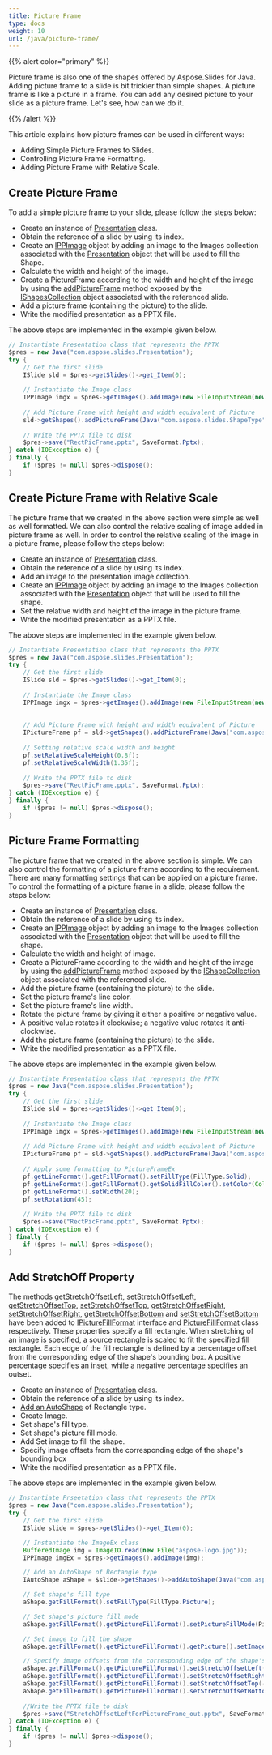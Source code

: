 ```yaml
---
title: Picture Frame
type: docs
weight: 10
url: /java/picture-frame/
---
```


{{% alert color="primary" %}} 

Picture frame is also one of the shapes offered by Aspose.Slides for Java. Adding picture frame to a slide is bit trickier than simple shapes. A picture frame is like a picture in a frame. You can add any desired picture to your slide as a picture frame. Let's see, how can we do it.

{{% /alert %}} 

This article explains how picture frames can be used in different ways:

- Adding Simple Picture Frames to Slides.
- Controlling Picture Frame Formatting.
- Adding Picture Frame with Relative Scale.

## **Create Picture Frame**

To add a simple picture frame to your slide, please follow the steps below:

- Create an instance of [Presentation](https://apireference.aspose.com/slides/java/com.aspose.slides/Presentation) class.
- Obtain the reference of a slide by using its index.
- Create an [IPPImage](https://apireference.aspose.com/slides/java/com.aspose.slides/IPPImage) object by adding an image to the Images collection associated with the [Presentation](https://apireference.aspose.com/slides/java/com.aspose.slides/Presentation) object that will be used to fill the Shape.
- Calculate the width and height of the image.
- Create a PictureFrame according to the width and height of the image by using the [addPictureFrame](https://apireference.aspose.com/slides/java/com.aspose.slides/IShapeCollection#addPictureFrame-int-float-float-float-float-com.aspose.slides.IPPImage-) method exposed by the [IShapesCollection](https://apireference.aspose.com/slides/java/com.aspose.slides/IShapeCollection) object associated with the referenced slide.
- Add a picture frame (containing the picture) to the slide.
- Write the modified presentation as a PPTX file.

The above steps are implemented in the example given below.

```java
// Instantiate Presentation class that represents the PPTX
$pres = new Java("com.aspose.slides.Presentation");
try {
    // Get the first slide
    ISlide sld = $pres->getSlides()->get_Item(0);
    
    // Instantiate the Image class
    IPPImage imgx = $pres->getImages().addImage(new FileInputStream(new File("asp1.jpg")));
    
    // Add Picture Frame with height and width equivalent of Picture
    sld->getShapes().addPictureFrame(Java("com.aspose.slides.ShapeType")->Rectangle, 50, 150, imgx.getWidth(), imgx.getHeight(), imgx);
    
    // Write the PPTX file to disk
    $pres->save("RectPicFrame.pptx", SaveFormat.Pptx);
} catch (IOException e) {
} finally {
    if ($pres != null) $pres->dispose();
}
```

## **Create Picture Frame with Relative Scale**
The picture frame that we created in the above section were simple as well as well formatted. We can also control the relative scaling of image added in picture frame as well. In order to control the relative scaling of the image in a picture frame, please follow the steps below:

- Create an instance of [Presentation](https://apireference.aspose.com/slides/java/com.aspose.slides/Presentation) class.
- Obtain the reference of a slide by using its index.
- Add an image to the presentation image collection.
- Create an [IPPImage](https://apireference.aspose.com/slides/java/com.aspose.slides/IPPImage) object by adding an image to the Images collection associated with the [Presentation](https://apireference.aspose.com/slides/java/com.aspose.slides/Presentation) object that will be used to fill the shape.
- Set the relative width and height of the image in the picture frame.
- Write the modified presentation as a PPTX file.

The above steps are implemented in the example given below.

```java
// Instantiate Presentation class that represents the PPTX
$pres = new Java("com.aspose.slides.Presentation");
try {
    // Get the first slide
    ISlide sld = $pres->getSlides()->get_Item(0);
    
    // Instantiate the Image class
    IPPImage imgx = $pres->getImages().addImage(new FileInputStream(new File("asp1.jpg")));
    
    
    // Add Picture Frame with height and width equivalent of Picture
    IPictureFrame pf = sld->getShapes().addPictureFrame(Java("com.aspose.slides.ShapeType")->Rectangle, 50, 150, imgx.getWidth(), imgx.getHeight(), imgx);
    
    // Setting relative scale width and height
    pf.setRelativeScaleHeight(0.8f);
    pf.setRelativeScaleWidth(1.35f);
    
    // Write the PPTX file to disk
    $pres->save("RectPicFrame.pptx", SaveFormat.Pptx);
} catch (IOException e) {
} finally {
    if ($pres != null) $pres->dispose();
}
```

## **Picture Frame Formatting**
The picture frame that we created in the above section is simple. We can also control the formatting of a picture frame according to the requirement. There are many formatting settings that can be applied on a picture frame. To control the formatting of a picture frame in a slide, please follow the steps below:

- Create an instance of [Presentation](https://apireference.aspose.com/slides/java/com.aspose.slides/Presentation) class.
- Obtain the reference of a slide by using its index.
- Create an [IPPImage](https://apireference.aspose.com/slides/java/com.aspose.slides/IPPImage) object by adding an image to the Images collection associated with the [Presentation](https://apireference.aspose.com/slides/java/com.aspose.slides/Presentation) object that will be used to fill the shape.
- Calculate the width and height of image.
- Create a PictureFrame according to the width and height of the image by using the [addPictureFrame](https://apireference.aspose.com/slides/java/com.aspose.slides/IShapeCollection#addPictureFrame-int-float-float-float-float-com.aspose.slides.IPPImage-) method exposed by the [IShapeCollection](https://apireference.aspose.com/slides/java/com.aspose.slides/IShapeCollection) object associated with the referenced slide.
- Add the picture frame (containing the picture) to the slide.
- Set the picture frame's line color.
- Set the picture frame's line width.
- Rotate the picture frame by giving it either a positive or negative value.
- A positive value rotates it clockwise; a negative value rotates it anti-clockwise.
- Add the picture frame (containing the picture) to the slide.
- Write the modified presentation as a PPTX file.

The above steps are implemented in the example given below.

```java
// Instantiate Presentation class that represents the PPTX
$pres = new Java("com.aspose.slides.Presentation");
try {
    // Get the first slide
    ISlide sld = $pres->getSlides()->get_Item(0);
    
    // Instantiate the Image class
    IPPImage imgx = $pres->getImages().addImage(new FileInputStream(new File("asp1.jpg")));
    
    // Add Picture Frame with height and width equivalent of Picture
    IPictureFrame pf = sld->getShapes().addPictureFrame(Java("com.aspose.slides.ShapeType")->Rectangle, 50, 150, imgx.getWidth(), imgx.getHeight(), imgx);
    
    // Apply some formatting to PictureFrameEx
    pf.getLineFormat().getFillFormat().setFillType(FillType.Solid);
    pf.getLineFormat().getFillFormat().getSolidFillColor().setColor(Color.BLUE);
    pf.getLineFormat().setWidth(20);
    pf.setRotation(45);
    
    // Write the PPTX file to disk
    $pres->save("RectPicFrame.pptx", SaveFormat.Pptx);
} catch (IOException e) {
} finally {
    if ($pres != null) $pres->dispose();
}
```

## **Add StretchOff Property**
The methods [getStretchOffsetLeft](https://apireference.aspose.com/slides/java/com.aspose.slides/IPictureFillFormat#getStretchOffsetLeft--), [setStretchOffsetLeft](https://apireference.aspose.com/slides/java/com.aspose.slides/IPictureFillFormat#setStretchOffsetLeft-float-), [getStretchOffsetTop](https://apireference.aspose.com/slides/java/com.aspose.slides/IPictureFillFormat#getStretchOffsetTop--), [setStretchOffsetTop](https://apireference.aspose.com/slides/java/com.aspose.slides/IPictureFillFormat#setStretchOffsetTop-float-), [getStretchOffsetRight](https://apireference.aspose.com/slides/java/com.aspose.slides/IPictureFillFormat#getStretchOffsetRight--), [setStretchOffsetRight](https://apireference.aspose.com/slides/java/com.aspose.slides/IPictureFillFormat#setStretchOffsetRight-float-), [getStretchOffsetBottom](https://apireference.aspose.com/slides/java/com.aspose.slides/IPictureFillFormat#getStretchOffsetBottom--) and [setStretchOffsetBottom](https://apireference.aspose.com/slides/java/com.aspose.slides/IPictureFillFormat#setStretchOffsetBottom-float-) have been added to [IPictureFillFormat](https://apireference.aspose.com/slides/java/com.aspose.slides/IPictureFillFormat) interface and [PictureFillFormat](https://apireference.aspose.com/slides/java/com.aspose.slides/PictureFillFormat) class respectively. These properties specify a fill rectangle. When stretching of an image is specified, a source rectangle is scaled to fit the specified fill rectangle. Each edge of the fill rectangle is defined by a percentage offset from the corresponding edge of the shape's bounding box. A positive percentage specifies an inset, while a negative percentage specifies an outset.

- Create an instance of [Presentation](https://apireference.aspose.com/slides/java/com.aspose.slides/Presentation) class.
- Obtain the reference of a slide by using its index.
- [Add an AutoShape](https://apireference.aspose.com/slides/java/com.aspose.slides/IShapeCollection#addAutoShape-int-float-float-float-float-) of Rectangle type.
- Create Image.
- Set shape's fill type.
- Set shape's picture fill mode.
- Add Set image to fill the shape.
- Specify image offsets from the corresponding edge of the shape's bounding box
- Write the modified presentation as a PPTX file.

The above steps are implemented in the example given below.

```java
// Instantiate Prseetation class that represents the PPTX
$pres = new Java("com.aspose.slides.Presentation");
try {
    // Get the first slide
    ISlide slide = $pres->getSlides()->get_Item(0);

    // Instantiate the ImageEx class
    BufferedImage img = ImageIO.read(new File("aspose-logo.jpg"));
    IPPImage imgEx = $pres->getImages().addImage(img);

    // Add an AutoShape of Rectangle type
    IAutoShape aShape = $slide->getShapes()->addAutoShape(Java("com.aspose.slides.ShapeType")->Rectangle, 100, 100, 300, 300);

    // Set shape's fill type
    aShape.getFillFormat().setFillType(FillType.Picture);

    // Set shape's picture fill mode
    aShape.getFillFormat().getPictureFillFormat().setPictureFillMode(PictureFillMode.Stretch);

    // Set image to fill the shape
    aShape.getFillFormat().getPictureFillFormat().getPicture().setImage(imgEx);

    // Specify image offsets from the corresponding edge of the shape's bounding box
    aShape.getFillFormat().getPictureFillFormat().setStretchOffsetLeft(25);
    aShape.getFillFormat().getPictureFillFormat().setStretchOffsetRight(25);
    aShape.getFillFormat().getPictureFillFormat().setStretchOffsetTop(-20);
    aShape.getFillFormat().getPictureFillFormat().setStretchOffsetBottom(-10);
    
    //Write the PPTX file to disk
    $pres->save("StretchOffsetLeftForPictureFrame_out.pptx", SaveFormat.Pptx);
} catch (IOException e) {
} finally {
    if ($pres != null) $pres->dispose();
}
```
